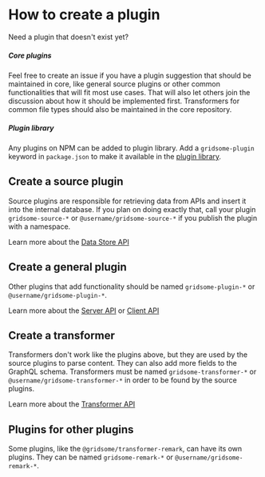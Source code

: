 # How to create a plugin

Need a plugin that doesn't exist yet?


##### Core plugins

Feel free to create an issue if you have a plugin suggestion that should be maintained in core, like general source plugins or other common functionalities that will fit most use cases. That will also let others join the discussion about how it should be implemented first. Transformers for common file types should also be maintained in the core repository.

##### Plugin library

Any plugins on NPM can be added to plugin library. Add a `gridsome-plugin` keyword in `package.json` to make it available in the [plugin library](/plugins).

## Create a source plugin

Source plugins are responsible for retrieving data from APIs and insert it into the internal database. If you plan on doing exactly that, call your plugin `gridsome-source-*` or `@username/gridsome-source-*` if you publish the plugin with a namespace.

Learn more about the [Data Store API](/docs/data-store-api/)

## Create a general plugin

Other plugins that add functionality should be named `gridsome-plugin-*` or `@username/gridsome-plugin-*`.

Learn more about the [Server API](/docs/server-api/) or [Client API](/docs/client-api/)

## Create a transformer

Transformers don't work like the plugins above, but they are used by the source plugins to parse content. They can also add more fields to the GraphQL schema. Transformers must be named `gridsome-transformer-*` or `@username/gridsome-transformer-*` in order to be found by the source plugins.

Learn more about the [Transformer API](/docs/transformer-api/)

## Plugins for other plugins

Some plugins, like the `@gridsome/transformer-remark`, can have its own plugins. They can be named `gridsome-remark-*` or `@username/gridsome-remark-*`.
